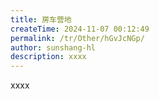 ```yaml
---
title: 房车营地
createTime: 2024-11-07 00:12:49
permalink: /tr/Other/hGvJcNGp/
author: sunshang-hl
description: xxxx
---
```


xxxx